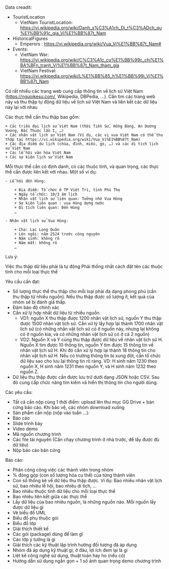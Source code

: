 Data creadit:
- TouristLocation
    + VietNam TouristLocation: https://vi.wikipedia.org/wiki/Danh_s%C3%A1ch_Di_t%C3%ADch_qu%E1%BB%91c_gia_Vi%E1%BB%87t_Nam
- HistoricalFigures
    + Emperors : https://vi.wikipedia.org/wiki/Vua_Vi%E1%BB%87t_Nam#
- Events:
    + VietNam War: https://vi.wikipedia.org/wiki/C%C3%A1c_cu%E1%BB%99c_chi%E1%BA%BFn_tranh_Vi%E1%BB%87t_Nam_tham_gia
    + VietNam Festival: https://vi.wikipedia.org/wiki/L%E1%BB%85_h%E1%BB%99i_Vi%E1%BB%87t_Nam

Có rất nhiều các trang web cung cấp thông tin về lịch sử Việt Nam (https://nguoikesu.com/, Wikipedia, DBPedia, …). 
Cần tìm các trang web này và thu thập tự động dữ liệu về lịch sử Việt Nam và liên kết các dữ liệu này lại với nhau


Các thực thể cần thu thập bao gồm:

    + Các triều đại lịch sử Việt Nam (thời Tiền Sử, Hồng Bàng, An Dương Vương, Bắc Thuộc lần I, …)
    + Các nhân vật lịch sử Việt Nam (Ví dụ, các vị vua Việt Nam có thể thu thập tại https://vi.wikipedia.org/wiki/Vua_Vi%E1%BB%87t_Nam)
    + Các địa điểm du lịch (chùa, đình, miếu, gò, …) và các di tích lịch sử Việt Nam
    + Các lễ hội văn hóa Việt Nam
    + Các sự kiện lịch sử Việt Nam

Mỗi thực thể cần có định danh, có các thuộc tính, và quan trọng, các thực thể cần được liên kết với nhau. Một số ví dụ:

    - Lễ hội đền Hùng:

        + Địa điểm: Tổ chức ở TP Việt Trì, tỉnh Phú Thọ
        + Ngày tổ chức: 10/3 âm lịch
        + Nhân vật lịch sử liên quan: Tưởng nhớ Vua Hùng
        + Sự kiện liên quan : vua Hùng dựng nước
        + Di tích liên quan: Đền Hùng
        …

    - Nhân vật lịch sử Vua Hùng:

        + Cha: Lạc Long Quân
        + Lên ngôi: năm 2524 trước công nguyên
        + Năm sinh: không rõ
        + Năm mất: không rõ
        …

Lưu ý:

Việc thu thập dữ liệu phải là tự động
Phải thống nhất cách đặt tên các thuộc tính cho mỗi loại thực thể

Yêu cầu cần đạt:

- Số lượng thực thể thu thập cho mỗi loại phải đa dạng phong phú (cần thu thập từ nhiều nguồn). 
Nếu thu thập được số lượng ít, kết quả của nhóm sẽ bị đánh giá thấp.
- Đảm bảo độ chính xác
- Cần xử lý hợp nhất dữ liệu từ nhiều nguồn
    + VD1: nguồn X thu thập được 1200 nhân vật lịch sử, nguồn Y thu thập được 1500 nhân vật lịch sử. 
    Cần xử lý lấy hợp lại thành 1700 nhân vật lịch sử (có những nhân vật lịch sử có ở nguồn này, 
    nhưng lại không có ở nguồn kia, và có những nhân vật lịch sử có ở cả 2 nguồn)
    + VD2: Nguồn X và Y cùng thu thập được dữ liệu về nhân vật lịch sử H. Nguồn X tìm được 10 thông tin, nguồn Y tìm được 15 thông tin về nhân vật lịch sử H. 
    Khi đó cần xử lý hợp lại thành 18 thông tin cho nhân vật lịch sử H.
    Nếu có trường thông tin bị xung đột, cần tổ chức dữ liệu sao cho lưu lại thông tin rõ ràng. 
    VD: H sinh năm 1230 theo nguồn X, H sinh năm 1231 theo nguồn Y, và H sinh năm 1232 theo nguồn Z.
- Dữ liệu thu thập được cần được lưu trữ dưới dạng JSON hoặc CSV. Sau đó cung cấp chức năng tìm kiếm và hiển thị thông tin cho người dùng.



Các yêu cầu:

- Tất cả cần nộp cùng 1 thời điểm: upload lên thư mục GG Drive + bản cứng báo cáo. Khi bảo vệ, các nhóm download xuống
- Sản phẩm cần nộp (nộp vào tuần …):
- Báo cáo
- Slide trình bày
- Video demo
- Mã nguồn chương trình
- Các file tài nguyên (Cần chạy chương trình ở nhà trước, để lấy được đủ dữ liệu)
- Nộp báo cáo bản cứng

Báo cáo:
- Phân công công việc các thành viên trong nhóm
- % đóng góp (con số lượng hóa cụ thể) của từng thành viên
- Con số thống kê về dữ liệu thu thập được. Ví dụ: Bao nhiêu nhân vật lịch sử, bao nhiêu lễ hội, bao nhiêu di tích, …
- Bao nhiêu thuộc tính dữ liệu cho mỗi loại thực thể
- Bao nhiêu liên kết giữa các thực thể
- Lấy dữ liệu của bao nhiêu nguồn, là những nguồn nào. Mỗi nguồn lấy được dữ liệu gì
- Vẽ biểu đồ UML
- Biểu đồ phụ thuộc gói
- Biểu đồ lớp
- Giải thích thiết kế
- Các gói (package) dùng để làm gì
- Các lớp ý tưởng là gì
- Giải thích các kỹ thuật lập trình hướng đối tượng đã áp dụng
- Nhóm đã áp dụng kỹ thuật gì, ở đâu, lợi ích đem lại là gì
- Liệt kê công nghệ sử dụng, thuật toán hay ho (nếu có)
- Hướng dẫn sử dụng ngắn gọn + 1 số ảnh quan trọng demo chương trình


